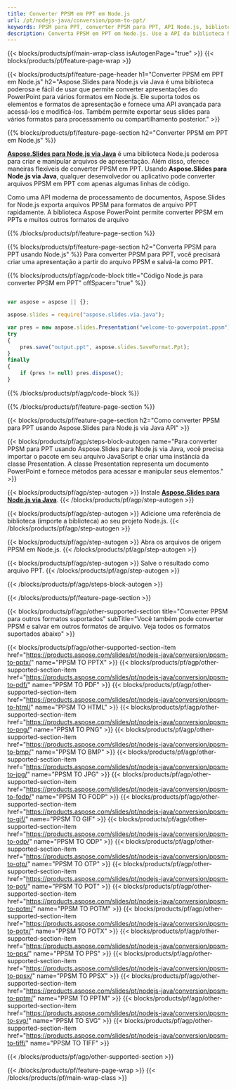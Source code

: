 ```yaml
---
title: Converter PPSM em PPT em Node.js
url: /pt/nodejs-java/conversion/ppsm-to-ppt/
keywords: PPSM para PPT, converter PPSM para PPT, API Node.js, biblioteca Node.js, PPSM, PPT
description: Converta PPSM em PPT em Node.js. Use a API da biblioteca Node.js para converter arquivos PPSM em PPTs
---
```


{{< blocks/products/pf/main-wrap-class isAutogenPage="true" >}}
{{< blocks/products/pf/feature-page-wrap >}}

{{< blocks/products/pf/feature-page-header h1="Converter PPSM em PPT em Node.js" h2="Aspose.Slides para Node.js via Java é uma biblioteca poderosa e fácil de usar que permite converter apresentações do PowerPoint para vários formatos em Node.js. Ele suporta todos os elementos e formatos de apresentação e fornece uma API avançada para acessá-los e modificá-los. Também permite exportar seus slides para vários formatos para processamento ou compartilhamento posterior." >}}

{{% blocks/products/pf/feature-page-section h2="Converter PPSM em PPT em Node.js" %}}

[**Aspose.Slides para Node.js via Java**](https://products.aspose.com/slides/pt/nodejs-java/) é uma biblioteca Node.js poderosa para criar e manipular arquivos de apresentação. Além disso, oferece maneiras flexíveis de converter PPSM em PPT. Usando **Aspose.Slides para Node.js via Java**, qualquer desenvolvedor ou aplicativo pode converter arquivos PPSM em PPT com apenas algumas linhas de código.

Como uma API moderna de processamento de documentos, Aspose.Slides for Node.js exporta arquivos PPSM para formatos de arquivo PPT rapidamente. A biblioteca Aspose PowerPoint permite converter PPSM em PPTs e muitos outros formatos de arquivo

{{% /blocks/products/pf/feature-page-section %}}

{{% blocks/products/pf/feature-page-section  h2="Converta PPSM para PPT usando Node.js" %}}
Para converter PPSM para PPT, você precisará criar uma apresentação a partir do arquivo PPSM e salvá-la como PPT.

{{% blocks/products/pf/agp/code-block title="Código Node.js para converter PPSM em PPT" offSpacer="true" %}}

```javascript

var aspose = aspose || {};

aspose.slides = require("aspose.slides.via.java");

var pres = new aspose.slides.Presentation("welcome-to-powerpoint.ppsm");
try
{
    pres.save("output.ppt", aspose.slides.SaveFormat.Ppt);
}
finally
{
    if (pres != null) pres.dispose();
}
```


{{% /blocks/products/pf/agp/code-block %}}

{{% /blocks/products/pf/feature-page-section %}}

{{< blocks/products/pf/feature-page-section  h2="Como converter PPSM para PPT usando Aspose.Slides para Node.js via Java API" >}}

{{< blocks/products/pf/agp/steps-block-autogen name="Para converter PPSM para PPT usando Aspose.Slides para Node.js via Java, você precisa importar o pacote em seu arquivo JavaScript e criar uma instância da classe Presentation. A classe Presentation representa um documento PowerPoint e fornece métodos para acessar e manipular seus elementos." >}}

{{< blocks/products/pf/agp/step-autogen >}}
Instale [**Aspose.Slides para Node.js via Java**](https://products.aspose.com/slides/pt/nodejs-java/).
{{< /blocks/products/pf/agp/step-autogen >}}

{{< blocks/products/pf/agp/step-autogen >}}
Adicione uma referência de biblioteca (importe a biblioteca) ao seu projeto Node.js.
{{< /blocks/products/pf/agp/step-autogen >}}

{{< blocks/products/pf/agp/step-autogen >}}
Abra os arquivos de origem PPSM em Node.js.
{{< /blocks/products/pf/agp/step-autogen >}}

{{< blocks/products/pf/agp/step-autogen >}}
Salve o resultado como arquivo PPT.
{{< /blocks/products/pf/agp/step-autogen >}}

{{< /blocks/products/pf/agp/steps-block-autogen >}}

{{< /blocks/products/pf/feature-page-section >}}

{{< blocks/products/pf/agp/other-supported-section title="Converter PPSM para outros formatos suportados" subTitle="Você também pode converter PPSM e salvar em outros formatos de arquivo. Veja todos os formatos suportados abaixo" >}}

{{< blocks/products/pf/agp/other-supported-section-item href="https://products.aspose.com/slides/pt/nodejs-java/conversion/ppsm-to-pptx/" name="PPSM TO PPTX" >}}
{{< blocks/products/pf/agp/other-supported-section-item href="https://products.aspose.com/slides/pt/nodejs-java/conversion/ppsm-to-pdf/" name="PPSM TO PDF" >}}
{{< blocks/products/pf/agp/other-supported-section-item href="https://products.aspose.com/slides/pt/nodejs-java/conversion/ppsm-to-html/" name="PPSM TO HTML" >}}
{{< blocks/products/pf/agp/other-supported-section-item href="https://products.aspose.com/slides/pt/nodejs-java/conversion/ppsm-to-png/" name="PPSM TO PNG" >}}
{{< blocks/products/pf/agp/other-supported-section-item href="https://products.aspose.com/slides/pt/nodejs-java/conversion/ppsm-to-bmp/" name="PPSM TO BMP" >}}
{{< blocks/products/pf/agp/other-supported-section-item href="https://products.aspose.com/slides/pt/nodejs-java/conversion/ppsm-to-jpg/" name="PPSM TO JPG" >}}
{{< blocks/products/pf/agp/other-supported-section-item href="https://products.aspose.com/slides/pt/nodejs-java/conversion/ppsm-to-fodp/" name="PPSM TO FODP" >}}
{{< blocks/products/pf/agp/other-supported-section-item href="https://products.aspose.com/slides/pt/nodejs-java/conversion/ppsm-to-gif/" name="PPSM TO GIF" >}}
{{< blocks/products/pf/agp/other-supported-section-item href="https://products.aspose.com/slides/pt/nodejs-java/conversion/ppsm-to-odp/" name="PPSM TO ODP" >}}
{{< blocks/products/pf/agp/other-supported-section-item href="https://products.aspose.com/slides/pt/nodejs-java/conversion/ppsm-to-otp/" name="PPSM TO OTP" >}}
{{< blocks/products/pf/agp/other-supported-section-item href="https://products.aspose.com/slides/pt/nodejs-java/conversion/ppsm-to-pot/" name="PPSM TO POT" >}}
{{< blocks/products/pf/agp/other-supported-section-item href="https://products.aspose.com/slides/pt/nodejs-java/conversion/ppsm-to-potm/" name="PPSM TO POTM" >}}
{{< blocks/products/pf/agp/other-supported-section-item href="https://products.aspose.com/slides/pt/nodejs-java/conversion/ppsm-to-potx/" name="PPSM TO POTX" >}}
{{< blocks/products/pf/agp/other-supported-section-item href="https://products.aspose.com/slides/pt/nodejs-java/conversion/ppsm-to-pps/" name="PPSM TO PPS" >}}
{{< blocks/products/pf/agp/other-supported-section-item href="https://products.aspose.com/slides/pt/nodejs-java/conversion/ppsm-to-ppsx/" name="PPSM TO PPSX" >}}
{{< blocks/products/pf/agp/other-supported-section-item href="https://products.aspose.com/slides/pt/nodejs-java/conversion/ppsm-to-pptm/" name="PPSM TO PPTM" >}}
{{< blocks/products/pf/agp/other-supported-section-item href="https://products.aspose.com/slides/pt/nodejs-java/conversion/ppsm-to-svg/" name="PPSM TO SVG" >}}
{{< blocks/products/pf/agp/other-supported-section-item href="https://products.aspose.com/slides/pt/nodejs-java/conversion/ppsm-to-tiff/" name="PPSM TO TIFF" >}}


{{< /blocks/products/pf/agp/other-supported-section >}}

{{< /blocks/products/pf/feature-page-wrap >}}
{{< /blocks/products/pf/main-wrap-class >}}